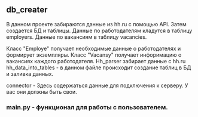 ## db_creater
В данном проекте забираются данные из hh.ru с  помощью API.
Затем создается БД и таблицы.
Данные по работодателям кладутся в таблицу employers.
Данные по вакансиям в таблицу vacancies.

Класс "Employe" получает необходимые данные о работодателях и формирует экземпляры.
Класс "Vacansy" получает инфоримацию о вакансиях каждого работодателя.
Hh_parser забирает данные с hh.ru
hh_data_into_tables - в данном файле происходит создание таблиц в БД и заливка данных.

connector - Здесь содержаться данные для подключения к серверу.
У вас они должны быть свои.

### main.py - функционал для работы с пользователем.